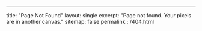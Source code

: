 ---
title: "Page Not Found"
layout: single
excerpt: "Page not found. Your pixels are in another canvas."
sitemap: false
permalink : /404.html